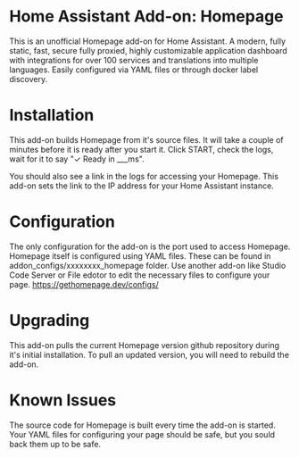 # Home Assistant Add-on: Homepage
This is an unofficial Homepage add-on for Home Assistant. A modern, fully static, fast, secure fully proxied, highly customizable application dashboard with integrations for over 100 services and translations into multiple languages. Easily configured via YAML files or through docker label discovery.

# Installation
This add-on builds Homepage from it's source files. It will take a couple of minutes before it is ready after you start it.
Click START, check the logs, wait for it to say  "✓ Ready in ___ms". 

You should also see a link in the logs for accessing your Homepage. This add-on sets the link to the IP address for your Home Assistant instance.

# Configuration
The only configuration for the add-on is the port used to access Homepage.
Homepage itself is configured using YAML files. These can be found in addon_configs/xxxxxxxx_homepage folder. Use another add-on like Studio Code Server or File edotor to edit the necessary files to configure your page. https://gethomepage.dev/configs/

# Upgrading
This add-on pulls the current Homepage version github repository during it's initial installation. To pull an updated version, you will need to rebuild the add-on.

# Known Issues
The source code for Homepage is built every time the add-on is started. Your YAML files for configuring your page should be safe, but you sould back them up to be safe.
